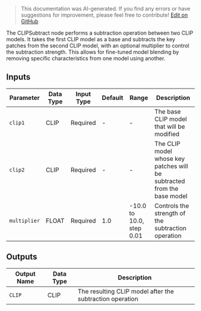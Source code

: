 > This documentation was AI-generated. If you find any errors or have suggestions for improvement, please feel free to contribute! [Edit on GitHub](https://github.com/Comfy-Org/embedded-docs/blob/main/comfyui_embedded_docs/docs/CLIPSubtract/en.md)

The CLIPSubtract node performs a subtraction operation between two CLIP models. It takes the first CLIP model as a base and subtracts the key patches from the second CLIP model, with an optional multiplier to control the subtraction strength. This allows for fine-tuned model blending by removing specific characteristics from one model using another.

## Inputs

| Parameter | Data Type | Input Type | Default | Range | Description |
|-----------|-----------|------------|---------|-------|-------------|
| `clip1` | CLIP | Required | - | - | The base CLIP model that will be modified |
| `clip2` | CLIP | Required | - | - | The CLIP model whose key patches will be subtracted from the base model |
| `multiplier` | FLOAT | Required | 1.0 | -10.0 to 10.0, step 0.01 | Controls the strength of the subtraction operation |

## Outputs

| Output Name | Data Type | Description |
|-------------|-----------|-------------|
| `CLIP` | CLIP | The resulting CLIP model after the subtraction operation |
